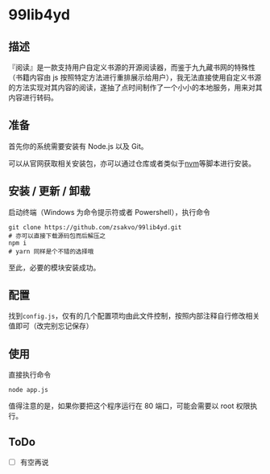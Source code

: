 # 99lib4yd

## 描述

『阅读』是一款支持用户自定义书源的开源阅读器，而鉴于九九藏书网的特殊性（书籍内容由 js 按照特定方法进行重排展示给用户），我无法直接使用自定义书源的方法实现对其内容的阅读，遂抽了点时间制作了一个小小的本地服务，用来对其内容进行转码。

## 准备

首先你的系统需要安装有 Node.js 以及 Git。

可以从官网获取相关安装包，亦可以通过仓库或者类似于[nvm](https://github.com/creationix/nvm "nvm")等脚本进行安装。

## 安装 / 更新 / 卸载

启动终端（Windows 为命令提示符或者 Powershell），执行命令

```
git clone https://github.com/zsakvo/99lib4yd.git
# 亦可以直接下载源码包而后解压之
npm i
# yarn 同样是个不错的选择哦
```

至此，必要的模块安装成功。

## 配置

找到`config.js`，仅有的几个配置项均由此文件控制，按照内部注释自行修改相关值即可（改完别忘记保存）

## 使用

直接执行命令

```
node app.js
```

值得注意的是，如果你要把这个程序运行在 80 端口，可能会需要以 root 权限执行。

## ToDo

- [ ] 有空再说
